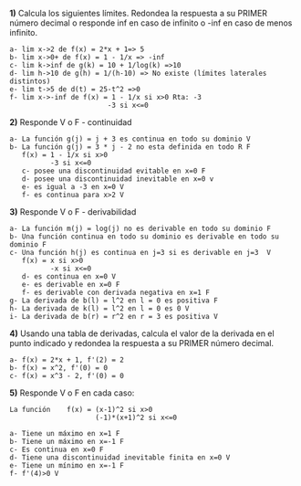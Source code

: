 
**1)** Calcula los siguientes límites. Redondea la respuesta a su PRIMER número decimal o responde inf en caso de infinito o -inf en caso de menos infinito.

    a- lim x->2 de f(x) = 2*x + 1=> 5
    b- lim x->0+ de f(x) = 1 - 1/x => -inf
    c- lim k->inf de g(k) = 10 + 1/log(k) =>10
    d- lim h->10 de g(h) = 1/(h-10) => No existe (límites laterales distintos)
    e- lim t->5 de d(t) = 25-t^2 =>0
    f- lim x->-inf de f(x) = 1 - 1/x si x>0 Rta: -3
                            -3 si x<=0


**2)** Responde V o F - continuidad

    a- La función g(j) = j + 3 es continua en todo su dominio V
    b- La función g(j) = 3 * j - 2 no esta definida en todo R F
       f(x) = 1 - 1/x si x>0
              -3 si x<=0
       c- posee una discontinuidad evitable en x=0 F
       d- posee una discontinuidad inevitable en x=0 v
       e- es igual a -3 en x=0 V
       f- es continua para x>2 V

**3)** Responde V o F - derivabilidad

    a- La función m(j) = log(j) no es derivable en todo su dominio F
    b- Una función continua en todo su dominio es derivable en todo su dominio F
    c- Una función h(j) es continua en j=3 si es derivable en j=3  V
       f(x) = x si x>0
              -x si x<=0
       d- es continua en x=0 V
       e- es derivable en x=0 F
       f- es derivable con derivada negativa en x=1 F
    g- La derivada de b(l) = l^2 en l = 0 es positiva F
    h- La derivada de k(l) = l^2 en l = 0 es 0 V
    i- La derivada de b(r) = r^2 en r = 3 es positiva V

**4)** Usando una tabla de derivadas, calcula el valor de la derivada en el punto indicado y redondea la respuesta a su PRIMER número decimal.

    a- f(x) = 2*x + 1, f'(2) = 2
    b- f(x) = x^2, f'(0) = 0
    c- f(x) = x^3 - 2, f'(0) = 0

    
**5)** Responde V o F en cada caso:

    La función    f(x) = (x-1)^2 si x>0
                         (-1)*(x+1)^2 si x<=0
    
    a- Tiene un máximo en x=1 F
    b- Tiene un máximo en x=-1 F
    c- Es continua en x=0 F
    d- Tiene una discontinuidad inevitable finita en x=0 V
    e- Tiene un mínimo en x=-1 F
    f- f'(4)>0 V
